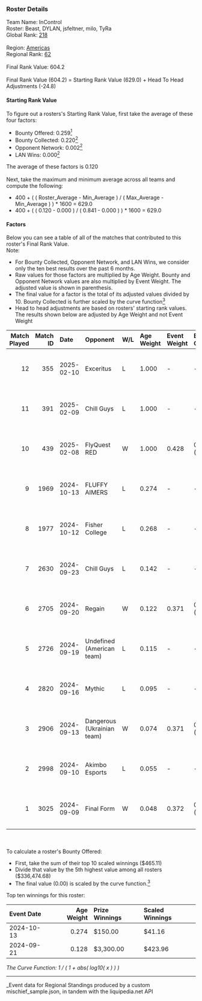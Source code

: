 ### Roster Details<br />
Team Name: InControl<br />
Roster: Beast, DYLAN, jsfeltner, milo, TyRa<br />
Global Rank: [218](../../standings_global_2025_03_01.md)<br />
<br />
Region: [Americas]( ../../standings_americas_2025_03_01.md)<br />
Regional Rank: [62]( ../../standings_americas_2025_03_01.md)<br />
<br />
Final Rank Value:  604.2<br />
<br />
Final Rank Value (604.2) = Starting Rank Value (629.0) + Head To Head Adjustments (-24.8)<br />

#### Starting Rank Value<br />
To figure out a rosters's Starting Rank Value, first take the average of these four factors:<br />
- Bounty Offered: 0.259[<sup>1</sup>](#table2)
- Bounty Collected: 0.220[<sup>2</sup>](#table1)
- Opponent Network: 0.002[<sup>2</sup>](#table1)
- LAN Wins: 0.000[<sup>2</sup>](#table1)

The average of these factors is 0.120<br />
<br />
Next, take the maximum and minimum average across all teams and compute the following:<br />
- 400 + ( ( Roster_Average - Min_Average ) / ( Max_Average - Min_Average ) ) * 1600 = 629.0
- 400 + ( ( 0.120 - 0.000 ) / ( 0.841 - 0.000 ) ) * 1600 = 629.0


#### Factors<br />
Below you can see a table of all of the matches that contributed to this roster's Final Rank Value.<br />
Note:<br />

- For Bounty Collected, Opponent Network, and LAN Wins, we consider only the ten best results over the past 6 months.
- Raw values for those factors are multiplied by Age Weight. Bounty and Opponent Network values are also multiplied by Event Weight. The adjusted value is shown in parenthesis.
- The final value for a factor is the total of its adjusted values divided by 10. Bounty Collected is further scaled by the curve function[<sup>3</sup>](#curveFunction)
- Head to head adjustments are based on rosters' starting rank values. The results shown below are adjusted by Age Weight and not Event Weight
<span id="table1"></span><br />


| Match Played | Match ID | Date       | Opponent                   | W/L | Age Weight | Event Weight | Bounty Collected | Opponent Network | LAN Wins  | H2H Adj. | Roster                                |
| -: | -: | :- | :- | :- | :- | :- | :- | :- | :- | -: | :- |
|           12 |      355 | 2025-02-10 | Exceritus                  | L   | 1.000      | -            | -                | -                | -         |   -15.88 | Beast, DYLAN, jsfeltner, milo, TyRa   |
|           11 |      391 | 2025-02-09 | Chill Guys                 | L   | 1.000      | -            | -                | -                | -         |   -14.32 | Beast, DYLAN, jsfeltner, milo, TyRa   |
|           10 |      439 | 2025-02-08 | FlyQuest RED               | W   | 1.000      | 0.428        | 0.007 (0.003)    | 0.052 (0.022)    | 0 (0.000) |    15.81 | Beast, DYLAN, jsfeltner, milo, TyRa   |
|            9 |     1969 | 2024-10-13 | FLUFFY AIMERS              | L   | 0.274      | -            | -                | -                | -         |    -2.40 | Andrew, DYLAN, jsfeltner, mason, TyRa |
|            8 |     1977 | 2024-10-12 | Fisher College             | L   | 0.268      | -            | -                | -                | -         |    -2.92 | Andrew, DYLAN, jsfeltner, mason, TyRa |
|            7 |     2630 | 2024-09-23 | Chill Guys                 | L   | 0.142      | -            | -                | -                | -         |    -2.11 | DYLAN, FIEND, jsfeltner, mason, TyRa  |
|            6 |     2705 | 2024-09-20 | Regain                     | W   | 0.122      | 0.371        | 0.000 (0.000)    | 0.005 (0.000)    | 0 (0.000) |     0.85 | DYLAN, FIEND, jsfeltner, mason, TyRa  |
|            5 |     2726 | 2024-09-19 | Undefined (American team)  | L   | 0.115      | -            | -                | -                | -         |    -1.89 | DYLAN, FIEND, jsfeltner, mason, TyRa  |
|            4 |     2820 | 2024-09-16 | Mythic                     | L   | 0.095      | -            | -                | -                | -         |    -2.06 | DYLAN, FIEND, jsfeltner, mason, TyRa  |
|            3 |     2906 | 2024-09-13 | Dangerous (Ukrainian team) | W   | 0.074      | 0.371        | 0.000 (0.000)    | 0.000 (0.000)    | 0 (0.000) |     0.51 | DYLAN, FIEND, jsfeltner, mason, TyRa  |
|            2 |     2998 | 2024-09-10 | Akimbo Esports             | L   | 0.055      | -            | -                | -                | -         |    -0.89 | DYLAN, FIEND, jsfeltner, mason, TyRa  |
|            1 |     3025 | 2024-09-09 | Final Form                 | W   | 0.048      | 0.372        | 0.000 (0.000)    | 0.000 (0.000)    | 0 (0.000) |     0.52 | DYLAN, FIEND, jsfeltner, mason, TyRa  |

<br />
<span id="table2"></span><br />
To calculate a roster's Bounty Offered:<br />

- First, take the sum of their top 10 scaled winnings ($465.11)
- Divide that value by the 5th highest value among all rosters ($336,474.68)
- The final value (0.00) is scaled by the curve function.[<sup>3</sup>](#curveFunction)

Top ten winnings for this roster:<br />

| Event Date | Age Weight | Prize Winnings | Scaled Winnings |
| :- | -: | :- | :- |
| 2024-10-13 |      0.274 | $150.00        | $41.16          |
| 2024-09-21 |      0.128 | $3,300.00      | $423.96         |


<span id="curveFunction"></span>_The Curve Function: 1 / ( 1 + abs( log10( x ) ) )_<br />

---
_Event data for Regional Standings produced by a custom mischief_sample.json, in tandem with the liquipedia.net API<br />

